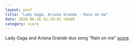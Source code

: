 ```yaml
---
layout: post
title: "Lady Gaga, Ariana Grande - Rain on me"
date: 2020-06-26 01:10:01 +0300
category: score
---
```


Lady Gaga and Ariana Grande duo song "Rain on me" [score](<Lady-Gaga-Rain-on-me(onaccordion.com).pdf>)
